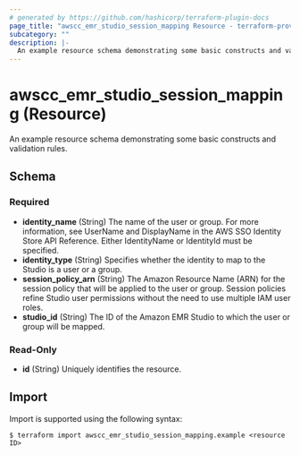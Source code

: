```yaml
---
# generated by https://github.com/hashicorp/terraform-plugin-docs
page_title: "awscc_emr_studio_session_mapping Resource - terraform-provider-awscc"
subcategory: ""
description: |-
  An example resource schema demonstrating some basic constructs and validation rules.
---
```


# awscc_emr_studio_session_mapping (Resource)

An example resource schema demonstrating some basic constructs and validation rules.



<!-- schema generated by tfplugindocs -->
## Schema

### Required

- **identity_name** (String) The name of the user or group. For more information, see UserName and DisplayName in the AWS SSO Identity Store API Reference. Either IdentityName or IdentityId must be specified.
- **identity_type** (String) Specifies whether the identity to map to the Studio is a user or a group.
- **session_policy_arn** (String) The Amazon Resource Name (ARN) for the session policy that will be applied to the user or group. Session policies refine Studio user permissions without the need to use multiple IAM user roles.
- **studio_id** (String) The ID of the Amazon EMR Studio to which the user or group will be mapped.

### Read-Only

- **id** (String) Uniquely identifies the resource.

## Import

Import is supported using the following syntax:

```shell
$ terraform import awscc_emr_studio_session_mapping.example <resource ID>
```
